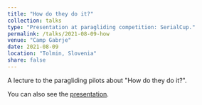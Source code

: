 ```yaml
---
title: "How do they do it?"
collection: talks
type: "Presentation at paragliding competition: SerialCup."
permalink: /talks/2021-08-09-how
venue: "Camp Gabrje"
date: 2021-08-09
location: "Tolmin, Slovenia"
share: false
---
```


A lecture to the paragliding pilots about "How do they do it?".

You can also see the [presentation](https://www.youtube.com/watch?v=yXgJaSsD9b0).